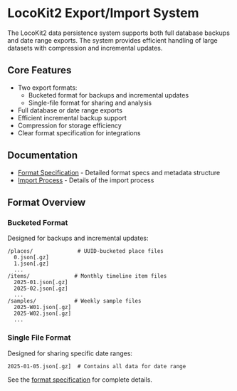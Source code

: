 # LocoKit2 Export/Import System

The LocoKit2 data persistence system supports both full database backups and date range exports. The system provides efficient handling of large datasets with compression and incremental updates.

## Core Features

- Two export formats:
  * Bucketed format for backups and incremental updates
  * Single-file format for sharing and analysis
- Full database or date range exports
- Efficient incremental backup support
- Compression for storage efficiency
- Clear format specification for integrations

## Documentation

- [Format Specification](FORMAT.md) - Detailed format specs and metadata structure
- [Import Process](IMPORT.md) - Details of the import process 

## Format Overview

### Bucketed Format
Designed for backups and incremental updates:
```
/places/              # UUID-bucketed place files
  0.json[.gz]
  1.json[.gz]
  ...
/items/              # Monthly timeline item files  
  2025-01.json[.gz]
  2025-02.json[.gz]
  ...
/samples/            # Weekly sample files
  2025-W01.json[.gz]
  2025-W02.json[.gz]
  ...
```

### Single File Format  
Designed for sharing specific date ranges:
```
2025-01-05.json[.gz]  # Contains all data for date range
```

See the [format specification](FORMAT.md) for complete details.